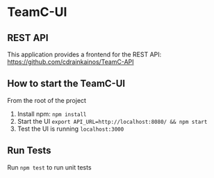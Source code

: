 # TeamC-UI
REST API
---
This application provides a frontend for the REST API: 
https://github.com/cdrainkainos/TeamC-API

How to start the TeamC-UI
---

From the root of the project

1. Install npm: `npm install`
2. Start the UI `export API_URL=http://localhost:8080/ && npm start`
3. Test the UI is running `localhost:3000`

Run Tests
---
Run `npm test` to run unit tests

